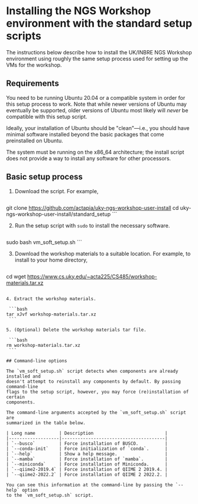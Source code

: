 # Installing the NGS Workshop environment with the standard setup scripts

The instructions below describe how to install the UK/INBRE NGS Workshop
environment using roughly the same setup process used for setting up the VMs
for the workshop.

## Requirements

You need to be running Ubuntu 20.04 or a compatible system in order for this
setup process to work. Note that while newer versions of Ubuntu may eventually
be supported, older versions of Ubuntu most likely will *never* be compatible
with this setup script.

Ideally, your installation of Ubuntu should be "clean"&mdash;i.e., you should
have minimal software installed beyond the basic packages that come preinstalled
on Ubuntu.

The system must be running on the x86_64 architecture; the install script does
not provide a way to install any software for other processors.

## Basic setup process

1. Download the script. For example,

	```bash
git clone https://github.com/actapia/uky-ngs-workshop-user-install
cd uky-ngs-workshop-user-install/standard_setup
	```

2. Run the setup script with `sudo` to install the necessary software.

	```bash
sudo bash vm_soft_setup.sh
	```

3. Download the workshop materials to a suitable location. For example, to
   install to your home directory,
   
   ```bash
cd
wget https://www.cs.uky.edu/~acta225/CS485/workshop-materials.tar.xz
   ```
   
4. Extract the workshop materials.

	```bash
tar xJvf workshop-materials.tar.xz
	```
	
5. (Optional) Delete the workshop materials tar file.

	```bash
rm workshop-materials.tar.xz
	```

## Command-line options

The `vm_soft_setup.sh` script detects when components are already installed and
doesn't attempt to reinstall any components by default. By passing command-line
flags to the setup script, however, you may force (re)installation of certain
components.

The command-line arguments accepted by the `vm_soft_setup.sh` script are
summarized in the table below.

| Long name         | Description                           |
|-------------------|---------------------------------------|
| `--busco`         | Force installation of BUSCO.          |
| `--conda-init`    | Force initialization of `conda`.      |
| `--help`          | Show a help message.                  |
| `--mamba`         | Force installation of `mamba`.        |
| `--miniconda`     | Force installation of Miniconda.      |
| `--qiime2-2019.4` | Force installation of QIIME 2 2019.4. |
| `--qiime2-2022.2` | Force installation of QIIME 2 2022.2. |

You can see this information at the command-line by passing the `--help` option
to the `vm_soft_setup.sh` script.
